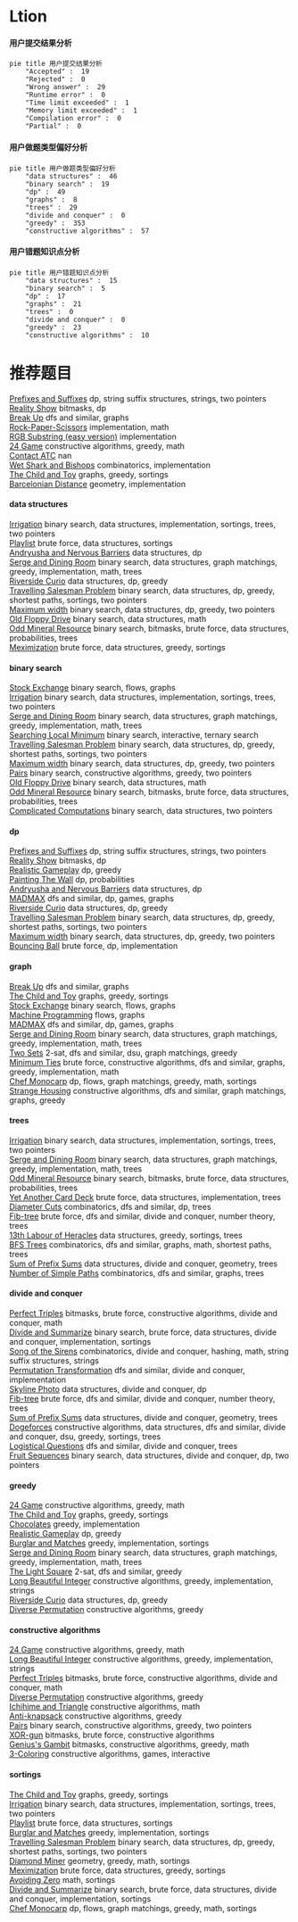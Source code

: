 # Ltion
<!-- tabs:start -->
#### **用户提交结果分析**

```mermaid
pie title 用户提交结果分析
    "Accepted" :  19
    "Rejected" :  0
    "Wrong answer" :  29
    "Runtime error" :  0
    "Time limit exceeded" :  1
    "Memory limit exceeded" :  1
    "Compilation error" :  0
    "Partial" :  0
```
#### **用户做题类型偏好分析**

```mermaid
pie title 用户做题类型偏好分析
    "data structures" :  46
    "binary search" :  19
    "dp" :  49
    "graphs" :  8
    "trees" :  29
    "divide and conquer" :  0
    "greedy" :  353
    "constructive algorithms" :  57
```
#### **用户错题知识点分析**

```mermaid
pie title 用户错题知识点分析
    "data structures" :  15
    "binary search" :  5
    "dp" :  17
    "graphs" :  21
    "trees" :  0
    "divide and conquer" :  0
    "greedy" :  23
    "constructive algorithms" :  10
```
<!-- tabs:end -->
# 推荐题目
[Prefixes and Suffixes](http://codeforces.com/problemset/problem/432/D)		dp,
                        string suffix structures,
                        strings,
                        two pointers		  
[Reality Show](http://codeforces.com/problemset/problem/1322/D)		bitmasks,
                        dp		  
[Break Up](https://codeforces.com/contest/701/problem/F)		dfs and similar,
                        graphs		  
[Rock-Paper-Scissors](http://codeforces.com/problemset/problem/173/A)		implementation,
                        math		  
[RGB Substring (easy version)](http://codeforces.com/problemset/problem/1196/D1)		implementation		  
[24 Game](http://codeforces.com/problemset/problem/468/A)		constructive algorithms,
                        greedy,
                        math		  
[Contact ATC](https://codeforces.com/contest/956/problem/D)		nan		  
[Wet Shark and Bishops](http://codeforces.com/problemset/problem/621/B)		combinatorics,
                        implementation		  
[The Child and Toy](https://codeforces.com/contest/438/problem/A)		graphs,
                        greedy,
                        sortings		  
[Barcelonian Distance](https://codeforces.com/contest/1078/problem/A)		geometry,
                        implementation		  
<!-- tabs:start -->
#### **data structures**
[Irrigation](http://codeforces.com/problemset/problem/1181/D)		binary search,
                        data structures,
                        implementation,
                        sortings,
                        trees,
                        two pointers		  
[Playlist](http://codeforces.com/problemset/problem/1140/C)		brute force,
                        data structures,
                        sortings		  
[Andryusha and Nervous Barriers](http://codeforces.com/problemset/problem/780/G)		data structures,
                        dp		  
[Serge and Dining Room](http://codeforces.com/problemset/problem/1179/C)		binary search,
                        data structures,
                        graph matchings,
                        greedy,
                        implementation,
                        math,
                        trees		  
[Riverside Curio](https://codeforces.com/contest/956/problem/C)		data structures,
                        dp,
                        greedy		  
[Travelling Salesman Problem](http://codeforces.com/problemset/problem/1503/C)		binary search,
                        data structures,
                        dp,
                        greedy,
                        shortest paths,
                        sortings,
                        two pointers		  
[Maximum width](http://codeforces.com/problemset/problem/1492/C)		binary search,
                        data structures,
                        dp,
                        greedy,
                        two pointers		  
[Old Floppy Drive](http://codeforces.com/problemset/problem/1490/G)		binary search,
                        data structures,
                        math		  
[Odd Mineral Resource](http://codeforces.com/problemset/problem/1479/D)		binary search,
                        bitmasks,
                        brute force,
                        data structures,
                        probabilities,
                        trees		  
[Meximization](http://codeforces.com/problemset/problem/1497/A)		brute force,
                        data structures,
                        greedy,
                        sortings		  
#### **binary search**
[Stock Exchange](http://codeforces.com/problemset/problem/1178/H)		binary search,
                        flows,
                        graphs		  
[Irrigation](http://codeforces.com/problemset/problem/1181/D)		binary search,
                        data structures,
                        implementation,
                        sortings,
                        trees,
                        two pointers		  
[Serge and Dining Room](http://codeforces.com/problemset/problem/1179/C)		binary search,
                        data structures,
                        graph matchings,
                        greedy,
                        implementation,
                        math,
                        trees		  
[Searching Local Minimum](http://codeforces.com/problemset/problem/1479/A)		binary search,
                        interactive,
                        ternary search		  
[Travelling Salesman Problem](http://codeforces.com/problemset/problem/1503/C)		binary search,
                        data structures,
                        dp,
                        greedy,
                        shortest paths,
                        sortings,
                        two pointers		  
[Maximum width](http://codeforces.com/problemset/problem/1492/C)		binary search,
                        data structures,
                        dp,
                        greedy,
                        two pointers		  
[Pairs](http://codeforces.com/problemset/problem/1463/D)		binary search,
                        constructive algorithms,
                        greedy,
                        two pointers		  
[Old Floppy Drive](http://codeforces.com/problemset/problem/1490/G)		binary search,
                        data structures,
                        math		  
[Odd Mineral Resource](http://codeforces.com/problemset/problem/1479/D)		binary search,
                        bitmasks,
                        brute force,
                        data structures,
                        probabilities,
                        trees		  
[Complicated Computations](http://codeforces.com/problemset/problem/1436/E)		binary search,
                        data structures,
                        two pointers		  
#### **dp**
[Prefixes and Suffixes](http://codeforces.com/problemset/problem/432/D)		dp,
                        string suffix structures,
                        strings,
                        two pointers		  
[Reality Show](http://codeforces.com/problemset/problem/1322/D)		bitmasks,
                        dp		  
[Realistic Gameplay](http://codeforces.com/problemset/problem/1430/F)		dp,
                        greedy		  
[Painting The Wall](http://codeforces.com/problemset/problem/398/B)		dp,
                        probabilities		  
[Andryusha and Nervous Barriers](http://codeforces.com/problemset/problem/780/G)		data structures,
                        dp		  
[MADMAX](http://codeforces.com/problemset/problem/917/B)		dfs and similar,
                        dp,
                        games,
                        graphs		  
[Riverside Curio](https://codeforces.com/contest/956/problem/C)		data structures,
                        dp,
                        greedy		  
[Travelling Salesman Problem](http://codeforces.com/problemset/problem/1503/C)		binary search,
                        data structures,
                        dp,
                        greedy,
                        shortest paths,
                        sortings,
                        two pointers		  
[Maximum width](http://codeforces.com/problemset/problem/1492/C)		binary search,
                        data structures,
                        dp,
                        greedy,
                        two pointers		  
[Bouncing Ball](https://codeforces.com/contest/1457/problem/C)		brute force,
                        dp,
                        implementation		  
#### **graph**
[Break Up](https://codeforces.com/contest/701/problem/F)		dfs and similar,
                        graphs		  
[The Child and Toy](https://codeforces.com/contest/438/problem/A)		graphs,
                        greedy,
                        sortings		  
[Stock Exchange](http://codeforces.com/problemset/problem/1178/H)		binary search,
                        flows,
                        graphs		  
[Machine Programming](http://codeforces.com/problemset/problem/164/C)		flows,
                        graphs		  
[MADMAX](http://codeforces.com/problemset/problem/917/B)		dfs and similar,
                        dp,
                        games,
                        graphs		  
[Serge and Dining Room](http://codeforces.com/problemset/problem/1179/C)		binary search,
                        data structures,
                        graph matchings,
                        greedy,
                        implementation,
                        math,
                        trees		  
[Two Sets](http://codeforces.com/problemset/problem/468/B)		2-sat,
                        dfs and similar,
                        dsu,
                        graph matchings,
                        greedy		  
[Minimum Ties](http://codeforces.com/problemset/problem/1487/C)		brute force,
                        constructive algorithms,
                        dfs and similar,
                        graphs,
                        greedy,
                        implementation,
                        math		  
[Chef Monocarp](http://codeforces.com/problemset/problem/1437/C)		dp,
                        flows,
                        graph matchings,
                        greedy,
                        math,
                        sortings		  
[Strange Housing](http://codeforces.com/problemset/problem/1470/D)		constructive algorithms,
                        dfs and similar,
                        graph matchings,
                        graphs,
                        greedy		  
#### **trees**
[Irrigation](http://codeforces.com/problemset/problem/1181/D)		binary search,
                        data structures,
                        implementation,
                        sortings,
                        trees,
                        two pointers		  
[Serge and Dining Room](http://codeforces.com/problemset/problem/1179/C)		binary search,
                        data structures,
                        graph matchings,
                        greedy,
                        implementation,
                        math,
                        trees		  
[Odd Mineral Resource](http://codeforces.com/problemset/problem/1479/D)		binary search,
                        bitmasks,
                        brute force,
                        data structures,
                        probabilities,
                        trees		  
[Yet Another Card Deck](http://codeforces.com/problemset/problem/1511/C)		brute force,
                        data structures,
                        implementation,
                        trees		  
[Diameter Cuts](http://codeforces.com/problemset/problem/1499/F)		combinatorics,
                        dfs and similar,
                        dp,
                        trees		  
[Fib-tree](http://codeforces.com/problemset/problem/1491/E)		brute force,
                        dfs and similar,
                        divide and conquer,
                        number theory,
                        trees		  
[13th Labour of Heracles](http://codeforces.com/problemset/problem/1466/D)		data structures,
                        greedy,
                        sortings,
                        trees		  
[BFS Trees](http://codeforces.com/problemset/problem/1495/D)		combinatorics,
                        dfs and similar,
                        graphs,
                        math,
                        shortest paths,
                        trees		  
[Sum of Prefix Sums](http://codeforces.com/problemset/problem/1303/G)		data structures,
                        divide and conquer,
                        geometry,
                        trees		  
[Number of Simple Paths](http://codeforces.com/problemset/problem/1454/E)		combinatorics,
                        dfs and similar,
                        graphs,
                        trees		  
#### **divide and conquer**
[Perfect Triples](http://codeforces.com/problemset/problem/1338/C)		bitmasks,
                        brute force,
                        constructive algorithms,
                        divide and conquer,
                        math		  
[Divide and Summarize](http://codeforces.com/problemset/problem/1461/D)		binary search,
                        brute force,
                        data structures,
                        divide and conquer,
                        implementation,
                        sortings		  
[Song of the Sirens](http://codeforces.com/problemset/problem/1466/G)		combinatorics,
                        divide and conquer,
                        hashing,
                        math,
                        string suffix structures,
                        strings		  
[Permutation Transformation](http://codeforces.com/problemset/problem/1490/D)		dfs and similar,
                        divide and conquer,
                        implementation		  
[Skyline Photo](https://codeforces.com/contest/1483/problem/C)		data structures,
                        divide and conquer,
                        dp		  
[Fib-tree](http://codeforces.com/problemset/problem/1491/E)		brute force,
                        dfs and similar,
                        divide and conquer,
                        number theory,
                        trees		  
[Sum of Prefix Sums](http://codeforces.com/problemset/problem/1303/G)		data structures,
                        divide and conquer,
                        geometry,
                        trees		  
[Dogeforces](http://codeforces.com/problemset/problem/1494/D)		constructive algorithms,
                        data structures,
                        dfs and similar,
                        divide and conquer,
                        dsu,
                        greedy,
                        sortings,
                        trees		  
[Logistical Questions](http://codeforces.com/problemset/problem/566/C)		dfs and similar,
                        divide and conquer,
                        trees		  
[Fruit Sequences](http://codeforces.com/problemset/problem/1428/F)		binary search,
                        data structures,
                        divide and conquer,
                        dp,
                        two pointers		  
#### **greedy**
[24 Game](http://codeforces.com/problemset/problem/468/A)		constructive algorithms,
                        greedy,
                        math		  
[The Child and Toy](https://codeforces.com/contest/438/problem/A)		graphs,
                        greedy,
                        sortings		  
[Chocolates](http://codeforces.com/problemset/problem/1139/B)		greedy,
                        implementation		  
[Realistic Gameplay](http://codeforces.com/problemset/problem/1430/F)		dp,
                        greedy		  
[Burglar and Matches](http://codeforces.com/problemset/problem/16/B)		greedy,
                        implementation,
                        sortings		  
[Serge and Dining Room](http://codeforces.com/problemset/problem/1179/C)		binary search,
                        data structures,
                        graph matchings,
                        greedy,
                        implementation,
                        math,
                        trees		  
[The Light Square](http://codeforces.com/problemset/problem/1218/I)		2-sat,
                        dfs and similar,
                        greedy		  
[Long Beautiful Integer](https://codeforces.com/contest/1269/problem/C)		constructive algorithms,
                        greedy,
                        implementation,
                        strings		  
[Riverside Curio](https://codeforces.com/contest/956/problem/C)		data structures,
                        dp,
                        greedy		  
[Diverse Permutation](https://codeforces.com/contest/483/problem/C)		constructive algorithms,
                        greedy		  
#### **constructive algorithms**
[24 Game](http://codeforces.com/problemset/problem/468/A)		constructive algorithms,
                        greedy,
                        math		  
[Long Beautiful Integer](https://codeforces.com/contest/1269/problem/C)		constructive algorithms,
                        greedy,
                        implementation,
                        strings		  
[Perfect Triples](http://codeforces.com/problemset/problem/1338/C)		bitmasks,
                        brute force,
                        constructive algorithms,
                        divide and conquer,
                        math		  
[Diverse Permutation](https://codeforces.com/contest/483/problem/C)		constructive algorithms,
                        greedy		  
[Ichihime and Triangle](http://codeforces.com/problemset/problem/1337/A)		constructive algorithms,
                        math		  
[Anti-knapsack](http://codeforces.com/problemset/problem/1493/A)		constructive algorithms,
                        greedy		  
[Pairs](http://codeforces.com/problemset/problem/1463/D)		binary search,
                        constructive algorithms,
                        greedy,
                        two pointers		  
[XOR-gun](https://codeforces.com/contest/1456/problem/B)		bitmasks,
                        brute force,
                        constructive algorithms		  
[Genius's Gambit](http://codeforces.com/problemset/problem/1492/D)		bitmasks,
                        constructive algorithms,
                        greedy,
                        math		  
[3-Coloring](https://codeforces.com/contest/1504/problem/D)		constructive algorithms,
                        games,
                        interactive		  
#### **sortings**
[The Child and Toy](https://codeforces.com/contest/438/problem/A)		graphs,
                        greedy,
                        sortings		  
[Irrigation](http://codeforces.com/problemset/problem/1181/D)		binary search,
                        data structures,
                        implementation,
                        sortings,
                        trees,
                        two pointers		  
[Playlist](http://codeforces.com/problemset/problem/1140/C)		brute force,
                        data structures,
                        sortings		  
[Burglar and Matches](http://codeforces.com/problemset/problem/16/B)		greedy,
                        implementation,
                        sortings		  
[Travelling Salesman Problem](http://codeforces.com/problemset/problem/1503/C)		binary search,
                        data structures,
                        dp,
                        greedy,
                        shortest paths,
                        sortings,
                        two pointers		  
[Diamond Miner](https://codeforces.com/contest/1496/problem/C)		geometry,
                        greedy,
                        math,
                        sortings		  
[Meximization](http://codeforces.com/problemset/problem/1497/A)		brute force,
                        data structures,
                        greedy,
                        sortings		  
[Avoiding Zero](http://codeforces.com/problemset/problem/1427/A)		math,
                        sortings		  
[Divide and Summarize](http://codeforces.com/problemset/problem/1461/D)		binary search,
                        brute force,
                        data structures,
                        divide and conquer,
                        implementation,
                        sortings		  
[Chef Monocarp](http://codeforces.com/problemset/problem/1437/C)		dp,
                        flows,
                        graph matchings,
                        greedy,
                        math,
                        sortings		  
<!-- tabs:end -->
